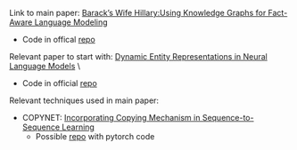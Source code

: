 Link to main paper: [Barack’s Wife Hillary:Using Knowledge Graphs for Fact-Aware Language Modeling](https://rloganiv.github.io/assets/projects/kglm.pdf)
* Code in offical [repo](https://github.com/rloganiv/kglm-model)

Relevant paper to start with: [Dynamic Entity Representations in Neural Language Models](https://www.aclweb.org/anthology/D17-1195.pdf) \
* Code in official [repo](https://github.com/jiyfeng/entitynlm)

Relevant techniques used in main paper:
* COPYNET: [Incorporating Copying Mechanism in Sequence-to-Sequence Learning](https://www.aclweb.org/anthology/P16-1154.pdf)
  * Possible [repo](https://github.com/mjc92/CopyNet) with pytorch code 

